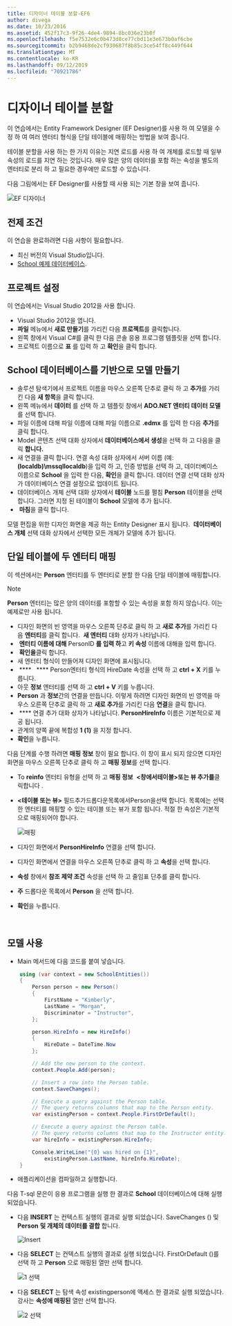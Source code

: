 ```yaml
---
title: 디자이너 테이블 분할-EF6
author: divega
ms.date: 10/23/2016
ms.assetid: 452f17c3-9f26-4de4-9894-8bc036e23b0f
ms.openlocfilehash: f5e7532e6c0b473d8ce77cbd11e3e673b0af6cbe
ms.sourcegitcommit: b2b9468de2cf930687f8b85c3ce54ff8c449f644
ms.translationtype: MT
ms.contentlocale: ko-KR
ms.lasthandoff: 09/12/2019
ms.locfileid: "70921786"
---
```

# <a name="designer-table-splitting"></a>디자이너 테이블 분할
이 연습에서는 Entity Framework Designer (EF Designer)를 사용 하 여 모델을 수정 하 여 여러 엔터티 형식을 단일 테이블에 매핑하는 방법을 보여 줍니다.

테이블 분할을 사용 하는 한 가지 이유는 지연 로드를 사용 하 여 개체를 로드할 때 일부 속성의 로드를 지연 하는 것입니다. 매우 많은 양의 데이터를 포함 하는 속성을 별도의 엔터티로 분리 하 고 필요한 경우에만 로드할 수 있습니다.

다음 그림에서는 EF Designer를 사용할 때 사용 되는 기본 창을 보여 줍니다.

![EF 디자이너](~/ef6/media/efdesigner.png)

## <a name="prerequisites"></a>전제 조건

이 연습을 완료하려면 다음 사항이 필요합니다.

- 최신 버전의 Visual Studio입니다.
- [School 예제 데이터베이스](~/ef6/resources/school-database.md).

## <a name="set-up-the-project"></a>프로젝트 설정

이 연습에서는 Visual Studio 2012을 사용 합니다.

-   Visual Studio 2012을 엽니다.
-   **파일** 메뉴에서 **새로 만들기**를 가리킨 다음 **프로젝트**를 클릭합니다.
-   왼쪽 창에서 Visual C\#를 클릭 한 다음 콘솔 응용 프로그램 템플릿을 선택 합니다.
-   프로젝트 이름으로 **표** 를 입력 하 고 **확인**을 클릭 합니다.

## <a name="create-a-model-based-on-the-school-database"></a>School 데이터베이스를 기반으로 모델 만들기

-   솔루션 탐색기에서 프로젝트 이름을 마우스 오른쪽 단추로 클릭 하 고 **추가**를 가리킨 다음 **새 항목**을 클릭 합니다.
-   왼쪽 메뉴에서 **데이터** 를 선택 하 고 템플릿 창에서 **ADO.NET 엔터티 데이터 모델** 를 선택 합니다.
-   파일 이름에 대해 파일 이름에 대해 파일 이름으로 **.edmx** 를 입력 한 다음 **추가**를 클릭 합니다.
-   Model 콘텐츠 선택 대화 상자에서 **데이터베이스에서 생성**을 선택 하 고 다음을 클릭 **합니다.**
-   새 연결을 클릭 합니다. 연결 속성 대화 상자에서 서버 이름 (예: **(localdb)\\mssqllocaldb**)을 입력 하 고, 인증 방법을 선택 하 고, 데이터베이스 이름으로 **School** 을 입력 한 다음, **확인**을 클릭 합니다.
    데이터 연결 선택 대화 상자가 데이터베이스 연결 설정으로 업데이트 됩니다.
-   데이터베이스 개체 선택 대화 상자에서 **테이블** 노드를 펼침 **Person** 테이블을 선택 합니다. 그러면 지정 된 테이블이 **School** 모델에 추가 됩니다.
-    **마침**을 클릭 합니다.

모델 편집을 위한 디자인 화면을 제공 하는 Entity Designer 표시 됩니다.  **데이터베이스 개체** 선택 대화 상자에서 선택한 모든 개체가 모델에 추가 됩니다.

## <a name="map-two-entities-to-a-single-table"></a>단일 테이블에 두 엔터티 매핑

이 섹션에서는 **Person** 엔터티를 두 엔터티로 분할 한 다음 단일 테이블에 매핑합니다.

> [!NOTE]
> **Person** 엔터티는 많은 양의 데이터를 포함할 수 있는 속성을 포함 하지 않습니다. 이는 예제로만 사용 됩니다.

-   디자인 화면의 빈 영역을 마우스 오른쪽 단추로 클릭 하 고 **새로 추가**를 가리킨 다음 **엔터티**를 클릭 합니다.
     **새 엔터티** 대화 상자가 나타납니다.
-    **엔터티 이름에 대해** PersonID **를 입력 하**고 **키 속성** 이름에 대해을 입력 합니다.  
-    **확인을**클릭 합니다.
-   새 엔터티 형식이 만들어져 디자인 화면에 표시됩니다.
-    ****   **** Person엔터티 형식의 HireDate 속성을 선택 하 고 **ctrl + X** 키를 누릅니다.
-   아웃 **정보** 엔터티를 선택 하 고 **ctrl + V** 키를 누릅니다.
-   **Person** 과 **정보**간의 연결을 만듭니다. 이렇게 하려면 디자인 화면의 빈 영역을 마우스 오른쪽 단추로 클릭 하 고 **새로 추가**를 가리킨 다음 **연결**을 클릭 합니다.
-    **** 연결 추가 대화 상자가 나타납니다. **PersonHireInfo** 이름은 기본적으로 제공 됩니다.
-   관계의 양쪽 끝에 복합성 **1 (1)** 을 지정 합니다.
-   **확인**을 누릅니다.

다음 단계를 수행 하려면 **매핑 정보** 창이 필요 합니다. 이 창이 표시 되지 않으면 디자인 화면을 마우스 오른쪽 단추로 클릭 하 고 **매핑 정보**를 선택 합니다.

-   To **reinfo** 엔터티 유형을 선택 하 고 **매핑 정보**  **&lt;창에서테이블&gt;또는 뷰 추가를**클릭합니다 .
-   **&lt;테이블 또는 뷰&gt;** 필드추가드롭다운목록에서Person을선택 합니다. 목록에는 선택한 엔터티를 매핑할 수 있는 테이블 또는 뷰가 포함 됩니다.
    적절 한 속성은 기본적으로 매핑되어야 합니다.

    ![매핑](~/ef6/media/mapping.png)

-   디자인 화면에서 **PersonHireInfo** 연결을 선택 합니다.
-   디자인 화면에서 연결을 마우스 오른쪽 단추로 클릭 하 고 **속성**을 선택 합니다.
-   **속성** 창에서 **참조 제약 조건** 속성을 선택 하 고 줄임표 단추를 클릭 합니다.
-   **주** 드롭다운 목록에서 **Person** 을 선택 합니다.
-   **확인**을 누릅니다.

 

## <a name="use-the-model"></a>모델 사용

-   Main 메서드에 다음 코드를 붙여 넣습니다.

``` csharp
    using (var context = new SchoolEntities())
    {
        Person person = new Person()
        {
            FirstName = "Kimberly",
            LastName = "Morgan",
            Discriminator = "Instructor",
        };

        person.HireInfo = new HireInfo()
        {
            HireDate = DateTime.Now
        };

        // Add the new person to the context.
        context.People.Add(person);

        // Insert a row into the Person table.  
        context.SaveChanges();

        // Execute a query against the Person table.
        // The query returns columns that map to the Person entity.
        var existingPerson = context.People.FirstOrDefault();

        // Execute a query against the Person table.
        // The query returns columns that map to the Instructor entity.
        var hireInfo = existingPerson.HireInfo;

        Console.WriteLine("{0} was hired on {1}",
            existingPerson.LastName, hireInfo.HireDate);
    }
```
-   애플리케이션을 컴파일하고 실행합니다.

다음 T-sql 문은이 응용 프로그램을 실행 한 결과로 **School** 데이터베이스에 대해 실행 되었습니다. 

-   다음 **INSERT** 는 컨텍스트 실행의 결과로 실행 되었습니다. SaveChanges () 및 **Person** **및 개체의 데이터를 결합** 합니다.

    ![Insert](~/ef6/media/insert.png)

-   다음 **SELECT** 는 컨텍스트 실행의 결과로 실행 되었습니다. FirstOrDefault ()를 선택 하 고 **Person** 으로 매핑된 열만 선택 합니다.

    ![1 선택](~/ef6/media/select1.png)

-   다음 **SELECT** 는 탐색 속성 existingperson에 액세스 한 결과로 실행 되었습니다. 강사는 **속성에 매핑된** 열만 선택 합니다.

    ![2 선택](~/ef6/media/select2.png)
